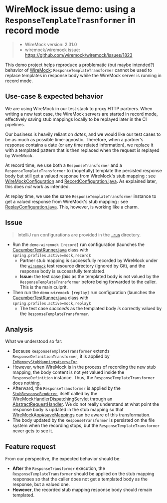 # WireMock issue demo: using a `ResponseTemplateTrasnformer` in record mode
> * WireMock version: 2.31.0 
> * wiremock/wiremock issue: https://github.com/wiremock/wiremock/issues/1823

This demo project helps reproduce a problematic (but maybe intended?) behavior of [WireMock](https://github.com/wiremock/wiremock): 
`ResponseTemplateTransformer` cannot be used to replace templates in response body while the WireMock server is running in record mode.

## Use-case & expected behavior

We are using WireMock in our test stack to proxy HTTP partners. When writing a new test case, the WireMock servers are
started in record mode, effectively saving stub mappings locally to be replayed later in the CI pipelines.

Our business is heavily reliant on *dates*, and we would like our test cases to be as much as possible time-agnostic.
Therefore, when a partner's response contains a date (or any time related information), we replace it with a templated 
pattern that is then replaced when the request is replayed by WireMock. 

At record time, we use both a `ResponseTransformer` and a `ResponseTemplateTransformer` to (hopefully) template the
persisted response body but still get a valued response from WireMock's stub mapping : see
[WireMockConfiguration](demo-wiremock/src/test/java/io/fries/wiremock/demo/wiremock/cucumber/wiremock/WireMockConfiguration.java#L22) 
and [RecordConfiguration.java](demo-wiremock/src/test/java/io/fries/wiremock/demo/wiremock/cucumber/wiremock/record/RecordConfiguration.java#L54).
As explained later, this does _not_ work as intended.

At replay time, we use the same `ResponseTemplateTransformer` instance to get a valued response from WireMock's stub mapping :
see [ReplayConfiguration.java](demo-wiremock/src/test/java/io/fries/wiremock/demo/wiremock/cucumber/wiremock/replay/ReplayConfiguration.java#L43).
This, however, is working like a charm.

## Issue
> IntelliJ run configurations are provided in the [`.run`](.run) directory.

* Run the `demo-wiremock [record]` run configuration (launches the [CucumberTestRunner.java](demo-wiremock/src/test/java/io/fries/wiremock/demo/wiremock/CucumberTestRunner.java) class with `spring.profiles.active=mock,record`):
  * Partner stub mapping is successfully recorded by WireMock under the [`wiremock`](demo-wiremock/src/test/resources/wiremock) test resource directory (ignored by Git), and the response body is successfully templated.
  * **Issue:** the test case _fails_ as the templated body is not valued by the `ResponseTemplateTransformer` before being forwarded to the caller. This is the main culprit.
* Then run the `demo-wiremock [replay]` run configuration (launches the [CucumberTestRunner.java](demo-wiremock/src/test/java/io/fries/wiremock/demo/wiremock/CucumberTestRunner.java) class with `spring.profiles.active=mock,replay`):
  * The test case _succeeds_ as the templated body _is_ correctly valued by the `ResponseTemplateTransformer`.

## Analysis

What we understood so far:
* Because `ResponseTemplateTransformer` extends `ResponseDefinitionTransformer`, it is applied by [`InMemoryStubMappings#serveFor`](https://github.com/wiremock/wiremock/blob/2.31.0/src/main/java/com/github/tomakehurst/wiremock/stubbing/InMemoryStubMappings.java#L80).
* However, when WireMock is in the process of recording the new stub mapping, the body content is not yet valued inside the `ResponseDefinition` instance. Thus, the `ResponseTemplateTransformer` does nothing.
* Afterward, the `ResponseTransformer` is applied by the [`StubResponseRenderer`](https://github.com/wiremock/wiremock/blob/2.31.0/src/main/java/com/github/tomakehurst/wiremock/http/StubResponseRenderer.java#L57), itself called by the [WireMockHandlerDispatchingServlet](https://github.com/wiremock/wiremock/blob/2.31.0/src/main/java/com/github/tomakehurst/wiremock/servlet/WireMockHandlerDispatchingServlet.java#L127) through an [AbstractRequestHandler](https://github.com/wiremock/wiremock/blob/2.31.0/src/main/java/com/github/tomakehurst/wiremock/http/AbstractRequestHandler.java#L69). We do not really understand at what point the response body is updated in the stub mapping so that [WireMockApp#saveMappings](https://github.com/wiremock/wiremock/blob/2.31.0/src/main/java/com/github/tomakehurst/wiremock/core/WireMockApp.java#L265) can be aware of this transformation.
* The body updated by the `ResponseTransformer` is persisted on the file system when the recording stops, but the `ResponseTemplateTransformer` never gets to see it.

## Feature request

From our perspective, the expected behavior should be: 
* **After** the `ResponseTransformer` execution, the `ResponseTemplateTransformer` should be applied on the stub mapping responses so that the caller does not get a templated body as the response, but a valued one.
* **However**, the recorded stub mapping response body should remain templated.
